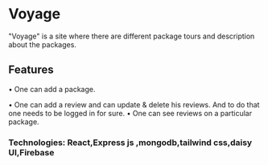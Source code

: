 # Voyage

"Voyage" is a site where there are different package tours and description about the packages.

## Features
•  One can add a package.  

• One can add a review  and can update & delete his reviews. And to do that one needs to be logged in for sure.
• One can see reviews on a particular package.


### Technologies: React,Express js ,mongodb,tailwind css,daisy UI,Firebase

